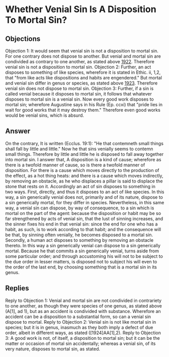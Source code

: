 # Whether Venial Sin Is A Disposition To Mortal Sin?
## Objections
Objection 1: It would seem that venial sin is not a disposition to mortal sin. For one contrary does not dispose to another. But venial and mortal sin are condivided as contrary to one another, as stated above [1922](A[1]). Therefore venial sin is not a disposition to mortal sin.
Objection 2: Further, an act disposes to something of like species, wherefore it is stated in Ethic. ii, 1,2, that "from like acts like dispositions and habits are engendered." But mortal and venial sin differ in genus or species, as stated above [1923](A[2]). Therefore venial sin does not dispose to mortal sin.
Objection 3: Further, if a sin is called venial because it disposes to mortal sin, it follows that whatever disposes to mortal sin is a venial sin. Now every good work disposes to mortal sin; wherefore Augustine says in his Rule (Ep. ccxi) that "pride lies in wait for good works that it may destroy them." Therefore even good works would be venial sins, which is absurd.
## Answer
On the contrary, It is written (Ecclus. 19:1): "He that contemneth small things shall fall by little and little." Now he that sins venially seems to contemn small things. Therefore by little and little he is disposed to fall away together into mortal sin.
I answer that, A disposition is a kind of cause; wherefore as there is a twofold manner of cause, so is there a twofold manner of disposition. For there is a cause which moves directly to the production of the effect, as a hot thing heats: and there is a cause which moves indirectly, by removing an obstacle, as he who displaces a pillar is said to displace the stone that rests on it. Accordingly an act of sin disposes to something in two ways. First, directly, and thus it disposes to an act of like species. In this way, a sin generically venial does not, primarily and of its nature, dispose to a sin generically mortal, for they differ in species. Nevertheless, in this same way, a venial sin can dispose, by way of consequence, to a sin which is mortal on the part of the agent: because the disposition or habit may be so far strengthened by acts of venial sin, that the lust of sinning increases, and the sinner fixes his end in that venial sin: since the end for one who has a habit, as such, is to work according to that habit; and the consequence will be that, by sinning often venially, he becomes disposed to a mortal sin. Secondly, a human act disposes to something by removing an obstacle thereto. In this way a sin generically venial can dispose to a sin generically mortal. Because he that commits a sin generically venial, turns aside from some particular order; and through accustoming his will not to be subject to the due order in lesser matters, is disposed not to subject his will even to the order of the last end, by choosing something that is a mortal sin in its genus.
## Replies
Reply to Objection 1: Venial and mortal sin are not condivided in contrariety to one another, as though they were species of one genus, as stated above (A[1], ad 1), but as an accident is condivided with substance. Wherefore an accident can be a disposition to a substantial form, so can a venial sin dispose to mortal.
Reply to Objection 2: Venial sin is not like mortal sin in species; but it is in genus, inasmuch as they both imply a defect of due order, albeit in different ways, as stated ([1924]AA[1],2).
Reply to Objection 3: A good work is not, of itself, a disposition to mortal sin; but it can be the matter or occasion of mortal sin accidentally; whereas a venial sin, of its very nature, disposes to mortal sin, as stated.